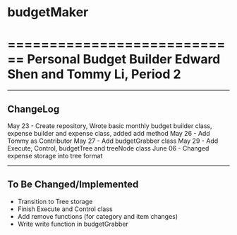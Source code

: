 # budgetMaker

============================
Personal Budget Builder
Edward Shen and Tommy Li, Period 2
============================

----------------------------
ChangeLog
----------------------------
May 23 - Create repository,  Wrote basic monthly budget builder class, expense builder and expense class, added add method
May 26 - Add Tommy as Contributor
May 27 - Add budgetGrabber class
May 29 - Add Execute, Control, budgetTree and treeNode class
June 06 - Changed expense storage into tree format

----------------------------
To Be Changed/Implemented
----------------------------
- Transition to Tree storage
- Finish Execute and Control class
- Add remove functions (for category and item changes)
- Write write function in budgetGrabber
